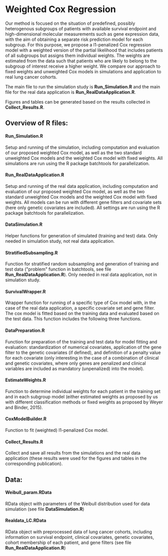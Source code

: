 # Weighted Cox Regression

<!---R source code and data associated with the publication *Madjar K and Rahnenführer J (2020): Weighted Cox regression for the prediction of heterogeneous patient subgroups. arXiv:2003.08965*.
-->
Our method is focused on the situation of predefined, possibly heterogenous subgroups of patients with available survival endpoint and high-dimensional molecular measurements such as gene expression
data, with the aim of obtaining a separate risk prediction model for each subgroup.
For this purpose, we propose a l1-penalized Cox regression model with a weighted version of the partial likelihood that includes patients of all subgroups but assigns them individual weights.
The weights are estimated from the data such that patients who are likely to belong to the subgroup of interest receive a higher weight.
We compare our approach to fixed weights and unweighted Cox models in simulations and application to real lung cancer cohorts.


The main file to run the simulation study is **Run_Simulation.R** and the main file for the real data application is **Run_RealDataApplication.R**.

Figures and tables can be generated based on the results collected in **Collect_Results.R**.


## Overview of R files:

#### Run_Simulation.R

Setup and running of the simulation, including computation and evaluation of our proposed weighted Cox model, as well as the two standard unweighted Cox models and the weighted Cox model with fixed weights.
All simulations are run using the R package batchtools for parallelization.

#### Run_RealDataApplication.R

Setup and running of the real data application, including computation and evaluation of our proposed weighted Cox model, as well as the two standard unweighted Cox models and the weighted Cox model with fixed weights.
All models can be run with different gene filters and covariate sets (here only genetic covariates are included).
All settings are run using the R package batchtools for parallelization.

#### DataSimulation.R

Helper functions for generation of simulated (training and test) data. Only needed in simulation study, not real data application.

#### StratifiedSubsampling.R

Function for stratified random subsampling and generation of training and test data ("problem" function in batchtools, see file **Run_RealDataApplication.R**). Only needed in real data application, not in simulation study.

#### SurvivalWrapper.R

Wrapper function for running of a specific type of Cox model with, in the case of the real data application, a specific covariate set and gene filter.
The cox model is fitted based on the training data and evaluated based on the test data.
This function includes the following three functions.

#### DataPreparation.R

Function for preparation of the training and test data for model fitting and evaluation: standardization of numerical covariates, application of the gene filter to the genetic covariates (if defined), and definition of a penalty value for each covariate (only interesting in the case of a combination of clinical and genetic covariates, where only genes are penalized and clinical variables are included as mandatory (unpenalized) into the model).

#### EstimateWeights.R

Function to determine individual weights for each patient in the training set and in each subgroup model (either estimated weights as proposed by us with different classification methods or fixed weights as proposed by Weyer and Binder, 2015).

#### CoxModelBuilder.R

Function to fit (weighted) l1-penalized Cox model.

#### Collect_Results.R

Collect and save all results from the simulations and the real data application (these results were used for the figures and tables in the corresponding publication).


## Data:

#### Weibull_param.RData

RData object with parameters of the Weibull distribution used for data simulation (see file **DataSimulation.R**)

#### Realdata_LC.RData

RData object with preprocessed data of lung cancer cohorts, including information on survival endpoint, clinical covariates, genetic covariates, cohort membership of each patient, and gene filters (see file **Run_RealDataApplication.R**)

